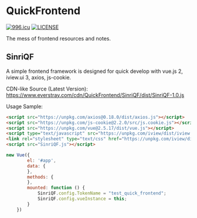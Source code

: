# QuickFrontend

[![996.icu](https://img.shields.io/badge/link-996.icu-red.svg)](https://996.icu)
[![LICENSE](https://img.shields.io/badge/license-GPLv3%20and%20Anti%20996-blue.svg)](https://github.com/996icu/996.ICU/blob/master/LICENSE)


The mess of frontend resources and notes.

## SinriQF
A simple frontend framework is designed for quick develop with vue.js 2, iview.ui 3, axios, js-cookie.

CDN-like Source (Latest Version): https://www.everstray.com/cdn/QuickFrontend/SinriQF/dist/SinriQF-1.0.js

Usage Sample:

```html
<script src="https://unpkg.com/axios@0.18.0/dist/axios.js"></script>
<script src="https://unpkg.com/js-cookie@2.2.0/src/js.cookie.js"></script>
<script src="https://unpkg.com/vue@2.5.17/dist/vue.js"></script>
<script type="text/javascript" src="https://unpkg.com/iview/dist/iview.min.js"></script>
<link rel="stylesheet" type="text/css" href="https://unpkg.com/iview/dist/styles/iview.css">
<script src="SinriQF.js"></script>
```

```javascript
new Vue({
        el: '#app',
        data: {
        },
        methods: {
        },
        mounted: function () {
            SinriQF.config.TokenName = "test_quick_frontend";
            SinriQF.config.vueInstance = this;
        }
    })
```